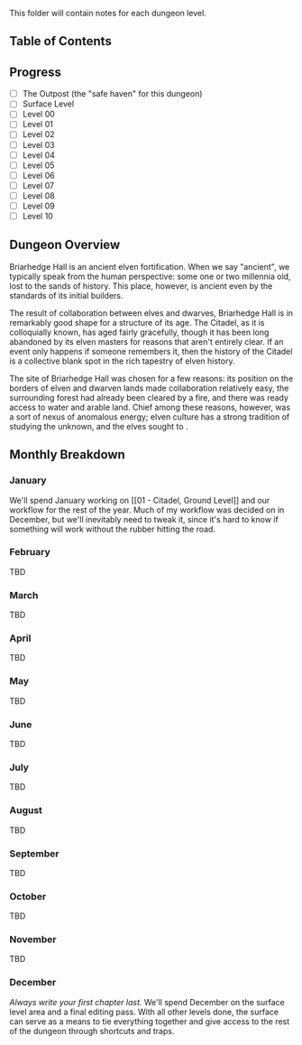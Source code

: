 This folder will contain notes for each dungeon level.

## Table of Contents

## Progress
* [ ] The Outpost (the "safe haven" for this dungeon)
* [ ] Surface Level
* [ ] Level 00
* [ ] Level 01
* [ ] Level 02
* [ ] Level 03
* [ ] Level 04
* [ ] Level 05
* [ ] Level 06
* [ ] Level 07
* [ ] Level 08
* [ ] Level 09
* [ ] Level 10

## Dungeon Overview

Briarhedge Hall is an ancient elven fortification.  When we say "ancient", we typically speak from the human perspective: some one or two millennia old, lost to the sands of history. This place, however, is ancient even by the standards of its initial builders.

The result of collaboration between elves and dwarves, Briarhedge Hall is in remarkably good shape for a structure of its age. The Citadel, as it is colloquially known, has aged fairly gracefully, though it has been long abandoned by its elven masters for reasons that aren't entirely clear. If an event only happens if someone remembers it, then the history of the Citadel is a collective blank spot in the rich tapestry of elven history.

The site of Briarhedge Hall was chosen for a few reasons: its position on the borders of elven and dwarven lands made collaboration relatively easy, the surrounding forest had already been cleared by a fire, and there was ready access to water and arable land. Chief among these reasons, however, was a sort of nexus of anomalous energy; elven culture has a strong tradition of studying the unknown, and the elves sought to .

## Monthly Breakdown

### January

We'll spend January working on [[01 - Citadel, Ground Level]] and our workflow for the rest of the year. Much of my workflow was decided on in December, but we'll inevitably need to tweak it, since it's hard to know if something will work without the rubber hitting the road. 

### February

TBD

### March

TBD

### April

TBD

### May

TBD

### June

TBD

### July

TBD

### August

TBD

### September

TBD

### October

TBD

### November

TBD

### December

*Always write your first chapter last.*
We'll spend December on the surface level area and a final editing pass. With all other levels done, the surface can serve as a means to tie everything together and give access to the rest of the dungeon through shortcuts and traps.
